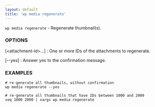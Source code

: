 ```yaml
---
layout: default
title: 'wp media regenerate'
---
```


`wp media regenerate` - Regenerate thumbnail(s).

### OPTIONS

[&lt;attachment-id&gt;...]
: One or more IDs of the attachments to regenerate.

[\--yes]
: Answer yes to the confirmation message.

### EXAMPLES

    # re-generate all thumbnails, without confirmation
    wp media regenerate --yes

    # re-generate all thumbnails that have IDs between 1000 and 2000
    seq 1000 2000 | xargs wp media regenerate

